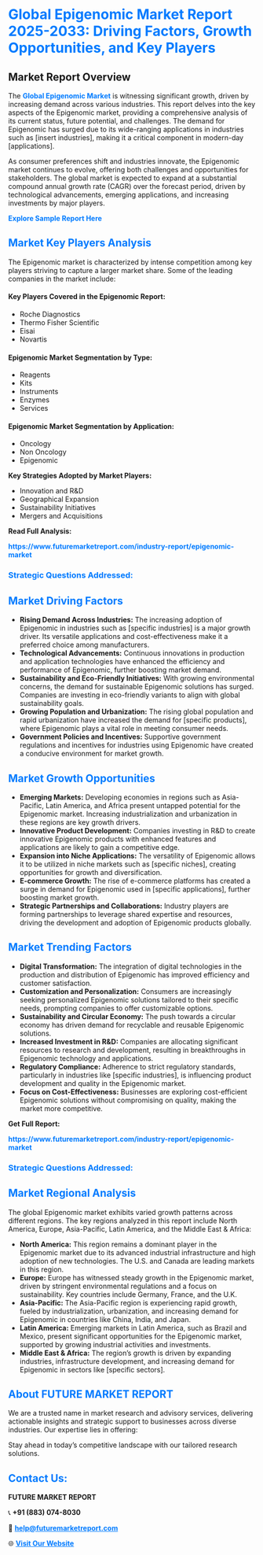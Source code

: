 <h1 style="color: #007BFF;">Global Epigenomic Market Report 2025-2033: Driving Factors, Growth Opportunities, and Key Players</h1>

<section id="overview">
<h2>Market Report Overview</h2>
<p>The <a href="https://www.futuremarketreport.com/industry-report/epigenomic-market" style="color: #007BFF; text-decoration: none;"><strong>Global Epigenomic Market</strong></a> is witnessing significant growth, driven by increasing demand across various industries. This report delves into the key aspects of the Epigenomic market, providing a comprehensive analysis of its current status, future potential, and challenges. The demand for Epigenomic has surged due to its wide-ranging applications in industries such as [insert industries], making it a critical component in modern-day [applications].</p>
<p>As consumer preferences shift and industries innovate, the Epigenomic market continues to evolve, offering both challenges and opportunities for stakeholders. The global market is expected to expand at a substantial compound annual growth rate (CAGR) over the forecast period, driven by technological advancements, emerging applications, and increasing investments by major players.</p>
</section>

<section id="overview">
<p><a href="https://www.futuremarketreport.com/request-sample/reportId=111549" style="color: #007BFF; text-decoration: none;"><strong>Explore Sample Report Here</strong></a></p>
</section>

<section id="key-players">
<h2 style="color: #007BFF;">Market Key Players Analysis</h2>
<p>The Epigenomic market is characterized by intense competition among key players striving to capture a larger market share. Some of the leading companies in the market include:</p>
<h4>Key Players Covered in the Epigenomic Report:</h4>
<ul><li>Roche Diagnostics</li><li>Thermo Fisher Scientific</li><li>Eisai</li><li>Novartis</li></ul>
<h4>Epigenomic Market Segmentation by Type:</h4>
<ul><li>Reagents</li><li>Kits</li><li>Instruments</li><li>Enzymes</li><li>Services</li></ul>

<h4>Epigenomic Market Segmentation by Application:</h4>
<ul><li>Oncology</li><li>Non Oncology</li><li>Epigenomic</li></ul>
<p><strong>Key Strategies Adopted by Market Players:</strong></p>
<ul>
<li>Innovation and R&D</li>
<li>Geographical Expansion</li>
<li>Sustainability Initiatives</li>
<li>Mergers and Acquisitions</li>
</ul>
</section>

<section>
<p><strong>Read Full Analysis: </strong></p><a href="https://www.futuremarketreport.com/industry-report/epigenomic-market" style="color: #007BFF; text-decoration: none;"><strong>https://www.futuremarketreport.com/industry-report/epigenomic-market</strong></a>
<h3 style="color: #007BFF;">Strategic Questions Addressed:</h3>
</section>

<section id="driving-factors">
<h2 style="color: #007BFF;">Market Driving Factors</h2>
<ul>
<li><strong>Rising Demand Across Industries:</strong> The increasing adoption of Epigenomic in industries such as [specific industries] is a major growth driver. Its versatile applications and cost-effectiveness make it a preferred choice among manufacturers.</li>
<li><strong>Technological Advancements:</strong> Continuous innovations in production and application technologies have enhanced the efficiency and performance of Epigenomic, further boosting market demand.</li>
<li><strong>Sustainability and Eco-Friendly Initiatives:</strong> With growing environmental concerns, the demand for sustainable Epigenomic solutions has surged. Companies are investing in eco-friendly variants to align with global sustainability goals.</li>
<li><strong>Growing Population and Urbanization:</strong> The rising global population and rapid urbanization have increased the demand for [specific products], where Epigenomic plays a vital role in meeting consumer needs.</li>
<li><strong>Government Policies and Incentives:</strong> Supportive government regulations and incentives for industries using Epigenomic have created a conducive environment for market growth.</li>
</ul>
</section>

<section id="growth-opportunities">
<h2 style="color: #007BFF;">Market Growth Opportunities</h2>
<ul>
<li><strong>Emerging Markets:</strong> Developing economies in regions such as Asia-Pacific, Latin America, and Africa present untapped potential for the Epigenomic market. Increasing industrialization and urbanization in these regions are key growth drivers.</li>
<li><strong>Innovative Product Development:</strong> Companies investing in R&D to create innovative Epigenomic products with enhanced features and applications are likely to gain a competitive edge.</li>
<li><strong>Expansion into Niche Applications:</strong> The versatility of Epigenomic allows it to be utilized in niche markets such as [specific niches], creating opportunities for growth and diversification.</li>
<li><strong>E-commerce Growth:</strong> The rise of e-commerce platforms has created a surge in demand for Epigenomic used in [specific applications], further boosting market growth.</li>
<li><strong>Strategic Partnerships and Collaborations:</strong> Industry players are forming partnerships to leverage shared expertise and resources, driving the development and adoption of Epigenomic products globally.</li>
</ul>
</section>

<section id="trending-factors">
<h2 style="color: #007BFF;">Market Trending Factors</h2>
<ul>
<li><strong>Digital Transformation:</strong> The integration of digital technologies in the production and distribution of Epigenomic has improved efficiency and customer satisfaction.</li>
<li><strong>Customization and Personalization:</strong> Consumers are increasingly seeking personalized Epigenomic solutions tailored to their specific needs, prompting companies to offer customizable options.</li>
<li><strong>Sustainability and Circular Economy:</strong> The push towards a circular economy has driven demand for recyclable and reusable Epigenomic solutions.</li>
<li><strong>Increased Investment in R&D:</strong> Companies are allocating significant resources to research and development, resulting in breakthroughs in Epigenomic technology and applications.</li>
<li><strong>Regulatory Compliance:</strong> Adherence to strict regulatory standards, particularly in industries like [specific industries], is influencing product development and quality in the Epigenomic market.</li>
<li><strong>Focus on Cost-Effectiveness:</strong> Businesses are exploring cost-efficient Epigenomic solutions without compromising on quality, making the market more competitive.</li>
</ul>
</section>

<section>
<p><strong>Get Full Report: </strong></p><a href="https://www.futuremarketreport.com/industry-report/epigenomic-market" style="color: #007BFF; text-decoration: none;"><strong>https://www.futuremarketreport.com/industry-report/epigenomic-market</strong></a>
<h3 style="color: #007BFF;">Strategic Questions Addressed:</h3>
</section>


<section id="regional-analysis">
<h2 style="color: #007BFF;">Market Regional Analysis</h2>
<p>The global Epigenomic market exhibits varied growth patterns across different regions. The key regions analyzed in this report include North America, Europe, Asia-Pacific, Latin America, and the Middle East & Africa:</p>
<ul>
<li><strong>North America:</strong> This region remains a dominant player in the Epigenomic market due to its advanced industrial infrastructure and high adoption of new technologies. The U.S. and Canada are leading markets in this region.</li>
<li><strong>Europe:</strong> Europe has witnessed steady growth in the Epigenomic market, driven by stringent environmental regulations and a focus on sustainability. Key countries include Germany, France, and the U.K.</li>
<li><strong>Asia-Pacific:</strong> The Asia-Pacific region is experiencing rapid growth, fueled by industrialization, urbanization, and increasing demand for Epigenomic in countries like China, India, and Japan.</li>
<li><strong>Latin America:</strong> Emerging markets in Latin America, such as Brazil and Mexico, present significant opportunities for the Epigenomic market, supported by growing industrial activities and investments.</li>
<li><strong>Middle East & Africa:</strong> The region’s growth is driven by expanding industries, infrastructure development, and increasing demand for Epigenomic in sectors like [specific sectors].</li>
</ul>
</section>

<footer>
<h2 style="color: #007BFF;">About FUTURE MARKET REPORT</h2>
<p>We are a trusted name in market research and advisory services, delivering actionable insights and strategic support to businesses across diverse industries. Our expertise lies in offering:</p>

<p>Stay ahead in today’s competitive landscape with our tailored research solutions.</p>

<h2 style="color: #007BFF;">Contact Us:</h2>
<p><strong>FUTURE MARKET REPORT</strong></p>
<p>📞 <strong>+91 (883) 074-8030</strong></p>
<p>📧 <strong><a href="mailto:help@futuremarketreport.com" style="color: #007BFF;">help@futuremarketreport.com</a></strong></p>
<p>🌐 <strong><a href="https://www.futuremarketreport.com/" style="color: #007BFF;">Visit Our Website</a></strong></p>
</footer>